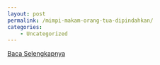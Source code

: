 ```yaml
---
layout: post
permalink: /mimpi-makam-orang-tua-dipindahkan/
categories:
    - Uncategorized
---
```


[Baca Selengkapnya](/09)